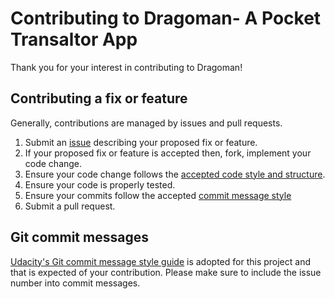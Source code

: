 # Contributing to Dragoman- A Pocket Transaltor App

Thank you for your interest in contributing to Dragoman!

## Contributing a fix or feature
Generally, contributions are managed by issues and pull requests.

1. Submit an [issue](https://github.com/shubham2652/Dragoman/issues) describing your proposed fix or feature.
2. If your proposed fix or feature is accepted then, fork, implement your code change.
3. Ensure your code change follows the [accepted code style and structure](#code-style-and-structure).
4. Ensure your code is properly tested.
5. Ensure your commits follow the accepted [commit message style](#git-commit-messages)
6. Submit a pull request.



## Git commit messages
[Udacity's Git commit message style guide](https://udacity.github.io/git-styleguide/) is adopted for this project and that is expected of your contribution.
Please make sure to include the issue number into commit messages.
